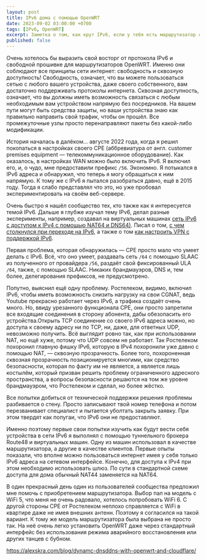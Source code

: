 ```yaml
---
layout: post
title: IPv6 дома с помощью OpenWRT
date: 2023-09-02 03:00:00 +0700
tags: [IPv6, OpenWRT]
excerpt: Заметка о том, как крут IPv6, если у тебя есть маршрутизатор с отменной прошивкой, например, OpenWRT.
published: false
---
```


Очень хотелось бы выразить свой восторг от протокола IPv6 и свободной прошивке для маршрутизаторов OpenWRT. Именно они соблюдают все принципы сети интернет: свободность и сквозную доступность! Свободность, означает, что вы можете пользоваться сетью с любого вашего устройства, даже своего собственного, вам достаточно поддерживать протоколы интернета. Сквозная доступность, означает, что вы должны иметь возможность связаться с любым необходимым вам устройством напрямую без посредников. На вашем пути могут быть средства защиты, но ваши устройства знаю как правильно направить свой трафик, чтобы он прошёл. Все промежуточные узлы просто перенаправляют пакеты без какой-либо модификации.

История началась в далёком... августе 2022 года, когда я решил покопаться в настройках своего CPE (аббревиатура от англ. customer premises equipment — телекоммуникационное оборудование). Как оказалось, в настройках WAN можно было включить IPv6. Я включил его, и, о чудо, мне предоставили префикс `/56`. Экономно. Я потыкался в IPv6 адреса и обнаружил, что теперь я могу обращаться к ним напрямую. К тому же с IPv6 я пытался разобраться давно, ещё в 2015 году. Тогда я слабо представлял что это, но уже пробовал экспериментировать на своём веб-сервере.

Очень быстро я нашёл сообщество тех, кто также как я интересуется темой IPv6. Дальше я глубже изучал тему IPv6, делал разные эксперименты, например, создавал на виртуальных машинах [сеть IPv6 с доступом к IPv4 с помощью NAT64 и DNS64)](https://tavda.net/nat64-dns64). Писал о том, [с чем столкнулся при переходе на IPv6](https://habr.com/ru/articles/721630/), а также о том [как настроить VPN с поддержкой IPv6](https://habr.com/ru/articles/752866/).

Первая проблема, которая обнаружилась — CPE просто мало что умеет делать с IPv6. Всё, что оно умеет, раздавать сеть `/64` с помощью SLAAC из полученного от провайдера `/56`, раздаёт свой фиксированный ULA `/64`, также, с помощью SLAAC. Никаких брандмауэров, DNS и, тем более, делегирования префиксов, не предусмотрено.

Попутно, выяснил ещё одну проблему. Ростелеком, видимо, включил IPv6, чтобы иметь возможность снизить нагрузку на свои CGNAT, ведь Youtube прекрасно работает через IPv6, а трафика создаёт очень много. Но, ввиду урезанного функционала CPE, они просто запретили все входящие соединения в сторону абонента, дабы обезопасить его устройства.Открыть TCP соединение со своего IPv6 адреса можно, но доступа к своему адресу ни по TCP, ни, даже, для ответных UDP, невозможно получить. Всё выглядит ровно так, как при использовании NAT, но ещё хуже, потому что UDP совсем не работает. Так Ростелеком похоронил главную фишку IPv6, которую в IPv4 похоронили уже давно с помощью NAT, — сквозную прозрачность. Более того, похороненная сквозная прозрачность позиционируется многими, как средство безопасности, которая по факту им не является, а является лишь костылём, который призван решить проблему ограниченного адресного пространства, а вопросы безопасности решаются на том же уровне брандмауэром, что Ростелеком и сделал, но более жёстко.

Все попытки добиться от технической поддержки решения проблемы разбивается о стену. Просто записывают твой номер телефона и потом перезванивает специалист и пытается уболтать закрыть заявку. При этом твердят как попугаи, что IPv6 они не предоставляют.

Именно поэтому первые свои попытки изучить как будут вести себя устройства в сети IPv6 я выполнял с помощью туннельного брокера Route48 и виртуальных машин. Одну из машин использовал в качестве маршрутизатора, а другие в качестве клиентов. Первые опыты показали, что вполне можно пользоваться интернет имея у себя только IPv6 адреса на сетевом интерфейсе. Конечно, для доступа к IPv4 при этом необходимо использовать шлюз. По сути в стандартной схеме доступа для дома обычный NAT44 заменяется на NAT64.

В один прекрасный день один из пользователей сообщества предложил мне помочь с приобретением маршрутизатора. Выбор пал на модель с WiFi 5, что меня не очень радовало, хотелось попробовать WiFi 6. С другой стороны CPE от Ростелеком неплохо справляется с WiFi в квартире даже не имея внешних антенн. Поэтому я согласился на такой вариант. К тому же модель маршрутизатора была выбрана не просто так. На неё очень легко установить OpenWRT даже через стандартный интерфейс без использования режима аварийного восстановления или других танцев с бубном.

<https://alexskra.com/blog/dynamc-dnsddns-with-openwrt-and-cloudflare/>
